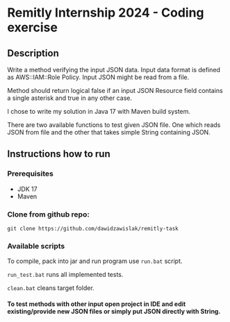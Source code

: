 # Remitly Internship 2024 - Coding exercise

## Description

Write a method verifying the input JSON data. Input data format is defined as AWS::IAM::Role Policy. Input JSON might be read from a file.  
  
Method should return logical false if an input JSON Resource field contains a single asterisk and true in any other case.  
  
I chose to write my solution in Java 17 with Maven build system.
  
There are two available functions to test given JSON file. One which reads JSON from file and the other that takes simple String containing JSON.

## Instructions how to run

### Prerequisites
- JDK 17
- Maven

### Clone from github repo:
```
git clone https://github.com/dawidzawislak/remitly-task
```

### Available scripts

To compile, pack into jar and run program use `run.bat` script.
  
`run_test.bat` runs all implemented tests.

`clean.bat` cleans target folder.
  
#### To test methods with other input open project in IDE and edit existing/provide new JSON files or simply put JSON directly with String.